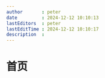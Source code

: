```yaml
---
author       : peter
date         : 2024-12-12 10:10:13
lastEditors  : peter
lastEditTime : 2024-12-12 10:10:17
description  :
---
```


# 首页
